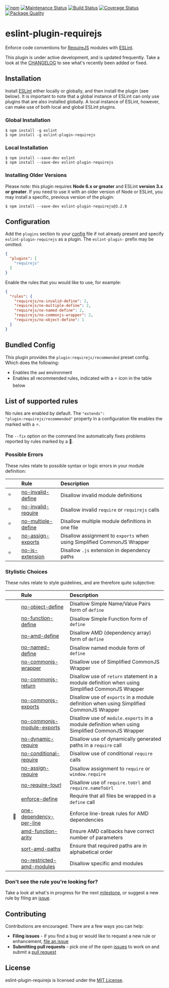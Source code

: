 [![npm][version-image]][version-url]
[![Maintenance Status][status-image]][status-url]
[![Build Status][travis-image]][travis-url]
[![Coverage Status][coveralls-image]][coveralls-url]
[![Package Quality][packagequality-image]][packagequality-url]

# eslint-plugin-requirejs

Enforce code conventions for [RequireJS](http://requirejs.org) modules with [ESLint](http://eslint.org/).

This plugin is under active development, and is updated frequently. Take a look at the [CHANGELOG](https://github.com/cvisco/eslint-plugin-requirejs/blob/master/CHANGELOG.md) to see what's recently been added or fixed.

## Installation

Install [ESLint](https://www.github.com/eslint/eslint) either locally or globally, and then install the plugin (see below). It is important to note that a global instance of ESLint can only use plugins that are also installed globally. A local instance of ESLint, however, can make use of both local and global ESLint plugins.

### Global Installation

    $ npm install -g eslint
    $ npm install -g eslint-plugin-requirejs

### Local Installation

    $ npm install --save-dev eslint
    $ npm install --save-dev eslint-plugin-requirejs

### Installing Older Versions

Please note: this plugin requires **Node 6.x or greater** and ESLint **version 3.x or greater**. If you need to use it with an older version of Node or ESLint, you may install a specific, previous version of the plugin:

    $ npm install --save-dev eslint-plugin-requirejs@3.2.0

## Configuration

Add the `plugins` section to your [config](http://eslint.org/docs/user-guide/configuring) file if not already present and specify `eslint-plugin-requirejs` as a plugin. The `eslint-plugin-` prefix may be omitted:

```json
{
  "plugins": [
    "requirejs"
  ]
}
```

Enable the rules that you would like to use, for example:

```json
{
  "rules": {
    "requirejs/no-invalid-define": 2,
    "requirejs/no-multiple-define": 2,
    "requirejs/no-named-define": 2,
    "requirejs/no-commonjs-wrapper": 2,
    "requirejs/no-object-define": 1
  }
}
```

## Bundled Config

This plugin provides the `plugin:requirejs/recommended` preset config. Which does the following:

* Enables the `amd` environment
* Enables all recommended rules, indicated with a :star: icon in the table below

## List of supported rules

No rules are enabled by default. The `"extends": "plugin:requirejs/recommended"` property in a configuration file enables the marked with a :star:.

The `--fix` option on the command line automatically fixes problems reported by rules marked by a :wrench:.



### Possible Errors

These rules relate to possible syntax or logic errors in your module definition:

|        |          | Rule | Description |
| :----: | :------: | :--- | :---------- |
| :star: |          | [no-invalid-define](docs/rules/no-invalid-define.md) | Disallow invalid module definitions |
| :star: |          | [no-invalid-require](docs/rules/no-invalid-require.md) | Disallow invalid `require` or `requirejs` calls |
| :star: |          | [no-multiple-define](docs/rules/no-multiple-define.md) | Disallow multiple module definitions in one file |
| :star: |          | [no-assign-exports](docs/rules/no-assign-exports.md) | Disallow assignment to `exports` when using Simplified CommonJS Wrapper |
| :star: |          | [no-js-extension](docs/rules/no-js-extension.md) | Disallow `.js` extension in dependency paths |

### Stylistic Choices

These rules relate to style guidelines, and are therefore quite subjective:

|        |          | Rule | Description |
| :----: | :------: | :--- | :---------- |
|        |          | [no-object-define](docs/rules/no-object-define.md) | Disallow Simple Name/Value Pairs form of `define` |
|        |          | [no-function-define](docs/rules/no-function-define.md) | Disallow Simple Function form of `define` |
|        |          | [no-amd-define](docs/rules/no-amd-define.md) | Disallow AMD (dependency array) form of `define` |
|        |          | [no-named-define](docs/rules/no-named-define.md) | Disallow named module form of `define` |
|        |          | [no-commonjs-wrapper](docs/rules/no-commonjs-wrapper.md) | Disallow use of Simplified CommonJS Wrapper |
|        |          | [no-commonjs-return](docs/rules/no-commonjs-return.md) | Disallow use of `return` statement in a module definition when using Simplified CommonJS Wrapper |
|        |          | [no-commonjs-exports](docs/rules/no-commonjs-exports.md) | Disallow use of `exports` in a module definition when using Simplified CommonJS Wrapper |
|        |          | [no-commonjs-module-exports](docs/rules/no-commonjs-module-exports.md) | Disallow use of `module.exports` in a module definition when using Simplified CommonJS Wrapper |
|        |          | [no-dynamic-require](docs/rules/no-dynamic-require.md) | Disallow use of dynamically generated paths in a `require` call |
|        |          | [no-conditional-require](docs/rules/no-conditional-require.md) | Disallow use of conditional `require` calls |
|        |          | [no-assign-require](docs/rules/no-assign-require.md) | Disallow assignment to `require` or `window.require` |
|        |          | [no-require-tourl](docs/rules/no-require-tourl.md) | Disallow use of `require.toUrl` and `require.nameToUrl` |
|        |          | [enforce-define](docs/rules/enforce-define.md) | Require that all files be wrapped in a `define` call |
|        | :wrench: | [one-dependency-per-line](docs/rules/one-dependency-per-line.md) | Enforce line-break rules for AMD dependencies |
|        |          | [amd-function-arity](docs/rules/amd-function-arity.md) | Ensure AMD callbacks have correct number of parameters |
|        |          | [sort-amd-paths](docs/rules/sort-amd-paths.md) | Ensure that required paths are in alphabetical order |
|        |          | [no-restricted-amd-modules](docs/rules/no-restricted-amd-modules.md) | Disallow specific amd modules |

### Don't see the rule you're looking for?

Take a look at what's in progress for the next [milestone](https://github.com/cvisco/eslint-plugin-requirejs/milestones), or suggest a new rule by filing an [issue](https://github.com/cvisco/eslint-plugin-requirejs/issues).

## Contributing

Contributions are encouraged. There are a few ways you can help:

* **Filing issues** - if you find a bug or would like to request a new rule or enhancement, [file an issue](docs/contributing/issues.md)
* **Submitting pull requests** - pick one of the open [issues](https://github.com/cvisco/eslint-plugin-requirejs/issues) to work on and submit a [pull request](docs/contributing/pull-requests.md)

## License

eslint-plugin-requirejs is licensed under the [MIT License](http://www.opensource.org/licenses/mit-license.php).

[version-url]: https://www.npmjs.com/package/eslint-plugin-requirejs
[version-image]: https://img.shields.io/npm/v/eslint-plugin-requirejs.svg?style=flat-square

[status-url]: https://github.com/cvisco/eslint-plugin-requirejs/pulse
[status-image]: http://img.shields.io/badge/status-maintained-brightgreen.svg?style=flat-square

[travis-url]: https://travis-ci.org/cvisco/eslint-plugin-requirejs
[travis-image]: http://img.shields.io/travis/cvisco/eslint-plugin-requirejs/master.svg?style=flat-square

[coveralls-url]: https://coveralls.io/r/cvisco/eslint-plugin-requirejs?branch=master
[coveralls-image]: https://img.shields.io/coveralls/cvisco/eslint-plugin-requirejs/master.svg?style=flat-square

[packagequality-url]: http://packagequality.com/#?package=eslint-plugin-requirejs
[packagequality-image]: http://npm.packagequality.com/shield/eslint-plugin-requirejs.svg?style=flat-square
